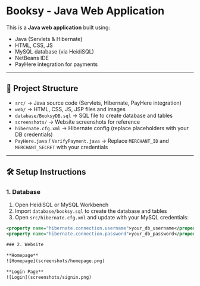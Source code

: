 # Booksy - Java Web Application

This is a **Java web application** built using:

- Java (Servlets & Hibernate)
- HTML, CSS, JS
- MySQL database (via HeidiSQL)
- NetBeans IDE
- PayHere integration for payments

---

## 📂 Project Structure

- `src/` → Java source code (Servlets, Hibernate, PayHere integration)  
- `web/` → HTML, CSS, JS, JSP files and images  
- `database/BooksyDB.sql` → SQL file to create database and tables  
- `screenshots/` → Website screenshots for reference  
- `hibernate.cfg.xml` → Hibernate config (replace placeholders with your DB credentials)  
- `PayHere.java` / `VerifyPayment.java` → Replace `MERCHANT_ID` and `MERCHANT_SECRET` with your credentials  

---

## 🛠️ Setup Instructions

### 1. Database

1. Open HeidiSQL or MySQL Workbench  
2. Import `database/booksy.sql` to create the database and tables  
3. Open `src/hibernate.cfg.xml` and update with your MySQL credentials:

```xml
<property name="hibernate.connection.username">your_db_username</property>
<property name="hibernate.connection.password">your_db_password</property>

### 2. Website

**Homepage**  
![Homepage](screenshots/homepage.png)

**Login Page**  
![Login](screenshots/signin.png)

